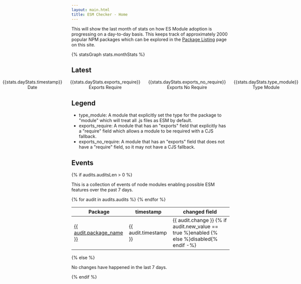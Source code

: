 ```yaml
---
layout: main.html
title: ESM Checker - Home
---
```


This will show the last month of stats on how ES Module adoption is progressing on a day-to-day basis. This keeps track of approximately 2000 popular NPM packages which can be explored in the [Package Listing](/package-listing/) page on this site.

{% statsGraph stats.monthStats %}

## Latest

<div style="display: flex; gap: 25px; text-align: center; justify-content: center;">
  <section>
    <span class="latest-text">{{stats.dayStats.timestamp}}</span><br>
    Date
  </section>
  <section>
    <span class="latest-text">{{stats.dayStats.exports_require}}</span><br>
    Exports Require
  </section>
  <section>
    <span class="latest-text">{{stats.dayStats.exports_no_require}}</span><br>
    Exports No Require
  </section>
  <section>
    <span class="latest-text">{{stats.dayStats.type_module}}</span><br>
    Type Module
  </section>
</div>

## Legend

- type_module: A module that explicitly set the type for the package to "module" which will treat all .js files as ESM by default.
- exports_require: A module that has an "exports" field that explicitly has a "require" field which allows a module to be required with a CJS fallback.
- exports_no_require: A module that has an "exports" field that does not have a "require" field, so it may not have a CJS fallback.

## Events

{% if audits.auditsLen > 0 %}

This is a collection of events of node modules enabling possible ESM features over the past 7 days.

<table id="audits">
    <thead>
      <tr>
        <th>Package</th>
        <th>timestamp</th>
        <th>changed field</th>
    </thead>
    <tbody>
  {% for audit in audits.audits %}
<tr>
  <td><a href="/packages/{{ audit.package_name | persistSlash }}">{{ audit.package_name }}</a></td>
  <td>{{ audit.timestamp }}</td>
  <td>{{ audit.change }} {% if audit.new_value == true %}enabled {% else %}disabled{% endif -%}</td>
</tr>
  {% endfor %}
  </tbody>
</table>

{% else %}

No changes have happened in the last 7 days.

{% endif %}
